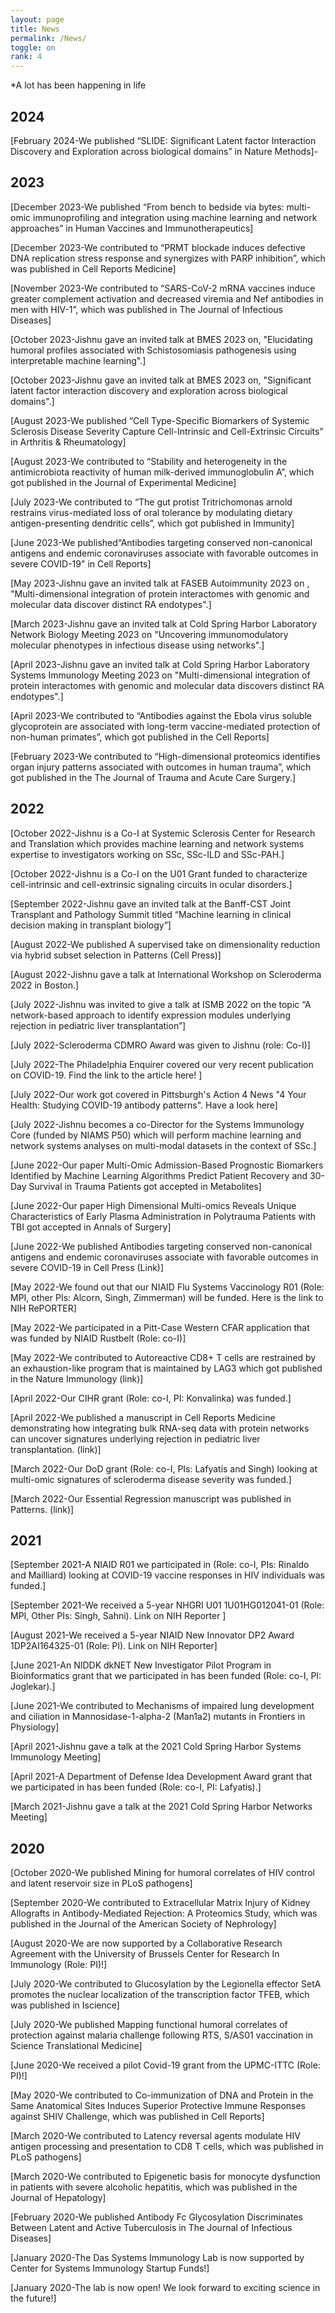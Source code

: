```yaml
---
layout: page
title: News
permalink: /News/
toggle: on
rank: 4
---
```


\*A lot has been happening in life<br>

## 2024

[February 2024-We published “SLIDE: Significant Latent factor Interaction Discovery and Exploration across biological domains” in Nature Methods]-

## 2023

[December 2023-We published “From bench to bedside via bytes: multi-omic immunoprofiling and integration using machine learning and network approaches” in Human Vaccines and Immunotherapeutics]

[December 2023-We contributed to “PRMT blockade induces defective DNA replication stress response and synergizes with PARP inhibition”, which was published in Cell Reports Medicine]

[November 2023-We contributed to “SARS-CoV-2 mRNA vaccines induce greater complement activation and decreased viremia and Nef antibodies in men with HIV-1”, which was published in The Journal of Infectious Diseases]

[October 2023-Jishnu gave an invited talk at BMES 2023 on, "Elucidating humoral profiles associated with Schistosomiasis pathogenesis using interpretable machine learning".]

[October 2023-Jishnu gave an invited talk at BMES 2023 on, "Significant latent factor interaction discovery and exploration across biological domains".]

[August 2023-We published “Cell Type-Specific Biomarkers of Systemic Sclerosis Disease Severity Capture Cell-Intrinsic and Cell-Extrinsic Circuits” in Arthritis & Rheumatology]

[August 2023-We contributed to “Stability and heterogeneity in the antimicrobiota reactivity of human milk-derived immunoglobulin A”, which got published in the Journal of Experimental Medicine]

[July 2023-We contributed to “The gut protist Tritrichomonas arnold restrains virus-mediated loss of oral tolerance by modulating dietary antigen-presenting dendritic cells”, which got published in Immunity]

[June 2023-We published“Antibodies targeting conserved non-canonical antigens and endemic coronaviruses associate with favorable outcomes in severe COVID-19" in Cell Reports]

[May 2023-Jishnu gave an invited talk at FASEB Autoimmunity 2023 on , "Multi-dimensional integration of protein interactomes with genomic and molecular data discover distinct RA endotypes".]

[March 2023-Jishnu gave an invited talk at Cold Spring Harbor Laboratory Network Biology Meeting 2023 on "Uncovering immunomodulatory molecular phenotypes in infectious disease using networks".]

[April 2023-Jishnu gave an invited talk at Cold Spring Harbor Laboratory Systems Immunology Meeting 2023 on "Multi-dimensional integration of protein interactomes with genomic and molecular data discovers distinct RA endotypes".]

[April 2023-We contributed to “Antibodies against the Ebola virus soluble glycoprotein are associated with long-term vaccine-mediated protection of non-human primates”, which got published in the Cell Reports]

[February 2023-We contributed to “High-dimensional proteomics identifies organ injury patterns associated with outcomes in human trauma”, which got published in the The Journal of Trauma and Acute Care Surgery.]

## 2022

[October 2022-Jishnu is a Co-I at Systemic Sclerosis Center for Research and Translation which provides machine learning and network systems expertise to investigators working on SSc, SSc-ILD and SSc-PAH.]

[October 2022-Jishnu is a Co-I on the U01 Grant funded to characterize cell-intrinsic and cell-extrinsic signaling circuits in ocular disorders.]

[September 2022-Jishnu gave an invited talk at the Banff-CST Joint Transplant and Pathology Summit titled “Machine learning in clinical decision making in transplant biology”]

[August 2022-We published A supervised take on dimensionality reduction via hybrid subset selection in Patterns (Cell Press)]

[August 2022-Jishnu gave a talk at International Workshop on Scleroderma 2022 in Boston.]

[July 2022-Jishnu was invited to give a talk at ISMB 2022 on the topic “A network-based approach to identify expression modules underlying rejection in pediatric liver transplantation”]

[July 2022-Scleroderma CDMRO Award was given to Jishnu (role: Co-I)]

[July 2022-The Philadelphia Enquirer covered our very recent publication on COVID-19. Find the link to the article here! ]

[July 2022-Our work got covered in Pittsburgh's Action 4 News "4 Your Health: Studying COVID-19 antibody patterns". Have a look here]

[July 2022-Jishnu becomes a co-Director for the Systems Immunology Core (funded by NIAMS P50) which will perform machine learning and network systems analyses on multi-modal datasets in the context of SSc.]

[June 2022-Our paper Multi-Omic Admission-Based Prognostic Biomarkers Identified by Machine Learning Algorithms Predict Patient Recovery and 30-Day Survival in Trauma Patients got accepted in Metabolites]

[June 2022-Our paper High Dimensional Multi-omics Reveals Unique Characteristics of Early Plasma Administration in Polytrauma Patients with TBI got accepted in Annals of Surgery]

[June 2022-We published Antibodies targeting conserved non-canonical antigens and endemic coronaviruses associate with favorable outcomes in severe COVID-19 in Cell Press (Link)]

[May 2022-We found out that our NIAID Flu Systems Vaccinology R01 (Role: MPI, other PIs: Alcorn, Singh, Zimmerman) will be funded. Here is the link to NIH RePORTER]

[May 2022-We participated in a Pitt-Case Western CFAR application that was funded by NIAID Rustbelt (Role: co-I)]

[May 2022-We contributed to Autoreactive CD8+ T cells are restrained by an exhaustion-like program that is maintained by LAG3  which got published in the Nature Immunology (link)]

[April 2022-Our CIHR grant (Role: co-I, PI: Konvalinka) was funded.]

[April 2022-We published a manuscript in Cell Reports Medicine demonstrating how integrating bulk RNA-seq data with protein networks can uncover signatures underlying rejection in pediatric liver transplantation. (link)]

[March 2022-Our DoD grant (Role: co-I, PIs: Lafyatis and Singh) looking at multi-omic signatures of scleroderma disease severity was funded.]

[March 2022-Our Essential Regression manuscript was published in Patterns. (link)]

## 2021

[September 2021-A NIAID R01 we participated in (Role: co-I, PIs: Rinaldo and Mailliard) looking at COVID-19 vaccine responses in HIV individuals was funded.]

[September 2021-We received a 5-year NHGRI U01 1U01HG012041-01 (Role: MPI, Other PIs: Singh, Sahni). Link on NIH Reporter ]

[August 2021-We received a 5-year NIAID New Innovator DP2 Award 1DP2AI164325-01 (Role: PI). Link on NIH Reporter]

[June 2021-An NIDDK dkNET New Investigator Pilot Program in Bioinformatics grant that we participated in has been funded (Role: co-I, PI: Joglekar).]

[June 2021-We contributed to Mechanisms of impaired lung development and ciliation in Mannosidase-1-alpha-2 (Man1a2) mutants in Frontiers in Physiology]

[April 2021-Jishnu gave a talk at the 2021 Cold Spring Harbor Systems Immunology Meeting]

[April 2021-A Department of Defense Idea Development Award grant that we participated in has been funded (Role: co-I, PI: Lafyatis).]

[March 2021-Jishnu gave a talk at the 2021 Cold Spring Harbor Networks Meeting]

## 2020

[October 2020-We published Mining for humoral correlates of HIV control and latent reservoir size in PLoS pathogens]

[September 2020-We contributed to Extracellular Matrix Injury of Kidney Allografts in Antibody-Mediated Rejection: A Proteomics Study, which was published in the Journal of the American Society of Nephrology]

[August 2020-We are now supported by a Collaborative Research Agreement with the University of Brussels Center for Research In Immunology (Role: PI)!]

[July 2020-We contributed to Glucosylation by the Legionella effector SetA promotes the nuclear localization of the transcription factor TFEB, which was published in Iscience]

[July 2020-We published Mapping functional humoral correlates of protection against malaria challenge following RTS, S/AS01 vaccination in Science Translational Medicine]

[June 2020-We received a pilot Covid-19 grant from the UPMC-ITTC (Role: PI)!]

[May 2020-We contributed to Co-immunization of DNA and Protein in the Same Anatomical Sites Induces Superior Protective Immune Responses against SHIV Challenge, which was published in Cell Reports]

[March 2020-We contributed to Latency reversal agents modulate HIV antigen processing and presentation to CD8 T cells, which was published in PLoS pathogens]

[March 2020-We contributed to Epigenetic basis for monocyte dysfunction in patients with severe alcoholic hepatitis, which was published in the Journal of Hepatology]

[February 2020-We published Antibody Fc Glycosylation Discriminates Between Latent and Active Tuberculosis in The Journal of Infectious Diseases]

[January 2020-The Das Systems Immunology Lab is now supported by Center for Systems Immunology Startup Funds!]

[January 2020-The lab is now open! We look forward to exciting science in the future!]
